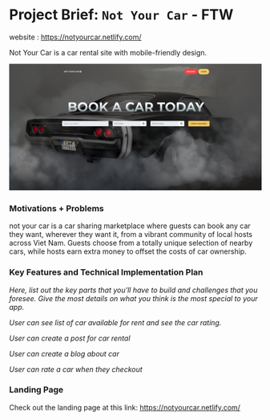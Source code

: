 # Project Brief: `Not Your Car` - FTW

website : https://notyourcar.netlify.com/

Not Your Car is a car rental site with mobile-friendly design. 

![not your car](src/assets/img/LandingPage.png)

### Motivations + Problems


not your car  is a car sharing marketplace where guests can book any car they want, wherever they want it, from a vibrant community of local hosts across Viet Nam. Guests choose from a totally unique selection of nearby cars, while hosts earn extra money to offset the costs of car ownership.

### Key Features and Technical Implementation Plan

*Here, list out the key parts that you'll have to build and challenges that you foresee. Give the most details on what you think is the most special to your app.*


*User can see list of car available for rent and see the car rating.*

*User can create a post for car rental*

*User can create a blog about car*

*User can rate a car when they checkout*



### Landing Page

Check out the landing page at this link: https://notyourcar.netlify.com/
